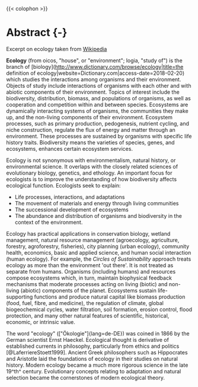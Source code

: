{{< colophon >}}

# Abstract {-}

Excerpt on ecology taken from [Wikipedia](https://en.wikipedia.org/wiki/Ecology)

**Ecology** (from
oicos, <!-- spell-check: ignore -->
"house", or "environment"; logia, "study of") is the branch of [biology](http://www.dictionary.com/browse/ecology|title=the definition of ecology|website=Dictionary.com|access-date=2018-02-20) which studies the interactions among organisms and their environment. 
Objects of study include interactions of organisms with each other and with abiotic components of their environment. 
Topics of interest include the biodiversity, distribution, biomass, and populations of organisms, as well as cooperation and competition within and between species.
Ecosystems are dynamically interacting systems of organisms, the communities they make up, and the non-living components of their environment. 
Ecosystem processes, such as primary production, pedogenesis, nutrient cycling, and niche construction, regulate the flux of energy and matter through an environment.
These processes are sustained by organisms with specific life history traits.
Biodiversity means the varieties of species, genes, and ecosystems, enhances certain ecosystem services.

Ecology is not synonymous with environmentalism, natural history, or environmental science.
It overlaps with the closely related sciences of evolutionary biology, genetics, and ethology.
An important focus for ecologists is to improve the understanding of how biodiversity affects ecological function. 
Ecologists seek to explain:

* Life processes, interactions, and adaptations
* The movement of materials and energy through living communities
* The successional development of ecosystems
* The abundance and distribution of organisms and biodiversity in the context of the environment.

Ecology has practical applications in conservation biology, wetland management, natural resource management (agroecology, agriculture, forestry, agroforestry, fisheries), city planning (urban ecology), community health, economics, basic and applied science, and human social interaction (human ecology). 
For example, the _Circles of Sustainability_ approach treats ecology as more than the environment 'out there'. 
It is not treated as separate from humans. Organisms (including humans) and resources compose ecosystems which, in turn, maintain biophysical feedback mechanisms that moderate processes  acting on living (biotic) and non-living (abiotic) components of the planet. 
Ecosystems sustain life-supporting functions and produce natural capital like  biomass production (food, fuel, fibre, and medicine), the regulation of climate, global biogeochemical cycles, water filtration, soil formation, erosion control, flood protection, and many other natural features of scientific, historical, economic, or intrinsic value.

The word "ecology" (["Ökologie"]{lang=de-DE}) was coined in 1866 by the German scientist Ernst Haeckel. 
Ecological thought is derivative of established currents in philosophy, particularly from ethics and politics [@LaferriereStoett1999]. 
Ancient Greek philosophers such as Hippocrates and Aristotle laid the foundations of ecology in their studies on natural history.
Modern ecology became a much more rigorous science in the late 19^th^ century.
Evolutionary concepts relating to adaptation and natural selection became the cornerstones of modern ecological theory.
